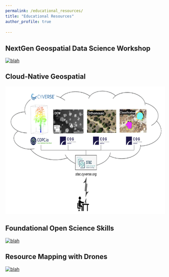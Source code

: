 ```yaml
---
permalink: /educational_resources/
title: "Educational Resources"
author_profile: true

---
```


## NextGen Geospatial Data Science Workshop

<a href="https://github.com/ua-datalab/Geospatial_Workshops/wiki" target="_blank">
    <img src="https://github.com/ua-datalab/Geospatial_Workshops/blob/main/images/geospatial_desktop_AI.png?raw=true" alt="blah" width="500" height="350">
  </a>


## Cloud-Native Geospatial   

  <a href="https://www.gillanscience.com/cloud-native-geospatial" target="_blank">
    <img src="https://github.com/jeffgillan/cloud-native-geospatial/blob/main/docs/images/stac3.png?raw=true" alt="blah" width="500" height="400">
  </a>


## Foundational Open Science Skills

  <a href="https://foss.cyverse.org/00_basics/" target="_blank">
    <img src="../images/foss_logo.png" alt="blah" width="500" height="400">
  </a>


## Resource Mapping with Drones

  <a href="https://www.gillanscience.com/resource_mapping_with_drones" target="_blank">
    <img src="https://github.com/jeffgillan/resource_mapping_with_drones/blob/main/docs/images/drone_over_SRER.png?raw=true" alt="blah" width="500" height="400">
  </a>
